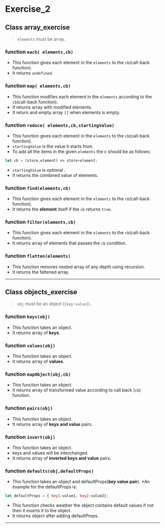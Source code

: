 # Exercise_2


## Class array_exercise 
>`elements` must be array.



### function `each( elements,cb)`
* This function gives each element in the `elements` to the `cb`(call-back function).
* It returns `undefined`.


### function `map( elements,cb)`
* This function modifies each element in the `elements` according to the `cb`(call-back function).
* It returns array with modified elements.
* It return and empty array `[]` when elements is empty.



### function `reduce( elements,cb,startingValue)`
* This function gives each element in the `elements` to the `cb`(call-back function).
* `startingValue` is the value it starts from.
* To add all the items in the given `elements` the c should be as follows:
```javascript
let cb = (store,element) => store+element;
```
* `startingValue` is optional .
* It returns the combined value of elements.


### function  `find(elements,cb)`
* This function gives each element in the `elements` to the `cb`(call-back function).
* It returns the **element** itself if the `cb` returns `true`.



### function `filter(elements,cb)`
* This function gives each element in the `elements` to the `cb`(call-back function).
* It returns array of elements that passes the `cb` condition.



### function `flatten(elements)`
* This function removes nested array of any depth using recursion.
* It returns the fattened array.

---
## Class objects_exercise 
>`obj` must be an object (`{key:value}`).



### function `keys(obj)`
* This function takes an object.
* It returns array of **keys**.


### function `values(obj)`
* This function takes an object.
* It returns array of **values**.


### function `mapObject(obj,cb)`
* This function takes an object.
* It returns array of transformed value according to call back (`cb`) function.


### function `pairs(obj)`
* This function takes an object.
* It returns array of **keys and value** pairs.


### function `invert(obj)`
* This function takes an object.
* keys and values will be interchanged.
* It returns array of **inverted keys and value** pairs.


### function `defaults(obj,defaultProps)`
* This function takes an object and defaultProps(**key value pair**).
*An example for the defaultProps is:
```javascript
let defaultProps = { key1:value1, key2:value2};
```
* This function checks weather the object contains default values if not then it inserts it to the object.
* It returns object after adding defaultProps.
---
